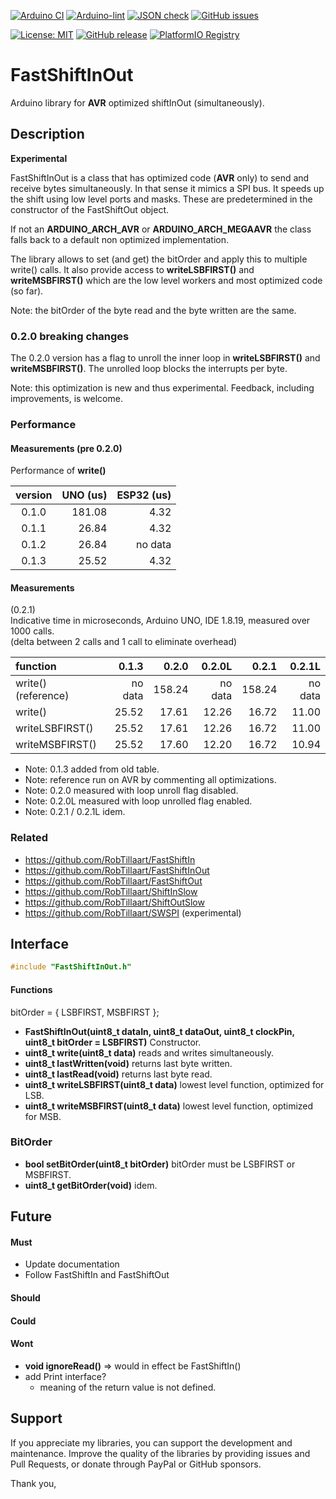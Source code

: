 
[![Arduino CI](https://github.com/RobTillaart/FastShiftInOut/workflows/Arduino%20CI/badge.svg)](https://github.com/marketplace/actions/arduino_ci)
[![Arduino-lint](https://github.com/RobTillaart/FastShiftInOut/actions/workflows/arduino-lint.yml/badge.svg)](https://github.com/RobTillaart/FastShiftInOut/actions/workflows/arduino-lint.yml)
[![JSON check](https://github.com/RobTillaart/FastShiftInOut/actions/workflows/jsoncheck.yml/badge.svg)](https://github.com/RobTillaart/FastShiftInOut/actions/workflows/jsoncheck.yml)
[![GitHub issues](https://img.shields.io/github/issues/RobTillaart/FastShiftInOut.svg)](https://github.com/RobTillaart/FastShiftInOut/issues)

[![License: MIT](https://img.shields.io/badge/license-MIT-green.svg)](https://github.com/RobTillaart/FastShiftInOut/blob/master/LICENSE)
[![GitHub release](https://img.shields.io/github/release/RobTillaart/FastShiftInOut.svg?maxAge=3600)](https://github.com/RobTillaart/FastShiftInOut/releases)
[![PlatformIO Registry](https://badges.registry.platformio.org/packages/robtillaart/library/FastShiftInOut.svg)](https://registry.platformio.org/libraries/robtillaart/FastShiftInOut)


# FastShiftInOut

Arduino library for **AVR** optimized shiftInOut (simultaneously).

## Description

**Experimental**

FastShiftInOut is a class that has optimized code (**AVR** only) to send and receive 
bytes simultaneously. In that sense it mimics a SPI bus.
It speeds up the shift using low level ports and masks. These are predetermined
in the constructor of the FastShiftOut object.

If not an **ARDUINO_ARCH_AVR** or **ARDUINO_ARCH_MEGAAVR** the class falls back 
to a default non optimized implementation. 

The library allows to set (and get) the bitOrder and apply this to multiple write()
calls. It also provide access to **writeLSBFIRST()** and **writeMSBFIRST()** which 
are the low level workers and most optimized code (so far).

Note: the bitOrder of the byte read and the byte written are the same.


### 0.2.0 breaking changes

The 0.2.0 version has a flag to unroll the inner loop in **writeLSBFIRST()**
and **writeMSBFIRST()**. The unrolled loop blocks the interrupts per byte.

Note: this optimization is new and thus experimental.
Feedback, including improvements, is welcome.


### Performance


#### Measurements (pre 0.2.0)

Performance of **write()**

|  version  |  UNO (us)  |  ESP32 (us)  |
|:---------:|-----------:|-------------:|
|   0.1.0   |   181.08   |     4.32     |
|   0.1.1   |    26.84   |     4.32     |
|   0.1.2   |    26.84   |    no data   |
|   0.1.3   |    25.52   |     4.32     |


#### Measurements

(0.2.1)  
Indicative time in microseconds, Arduino UNO, IDE 1.8.19, measured over 1000 calls.  
(delta between 2 calls and 1 call to eliminate overhead)

|  function                |   0.1.3  |   0.2.0  |   0.2.0L  |   0.2.1  |   0.2.1L  |
|:-------------------------|---------:|---------:|----------:|---------:|----------:|
|  write() (reference)     | no data  |  158.24  |  no data  |  158.24  |  no data  |
|  write()                 |   25.52  |   17.61  |    12.26  |   16.72  |    11.00  |
|  writeLSBFIRST()         |   25.52  |   17.61  |    12.26  |   16.72  |    11.00  |
|  writeMSBFIRST()         |   25.52  |   17.60  |    12.20  |   16.72  |    10.94  |


- Note: 0.1.3 added from old table.
- Note: reference run on AVR by commenting all optimizations.
- Note: 0.2.0 measured with loop unroll flag disabled.
- Note: 0.2.0L measured with loop unrolled flag enabled.
- Note: 0.2.1 / 0.2.1L idem.


### Related

- https://github.com/RobTillaart/FastShiftIn
- https://github.com/RobTillaart/FastShiftInOut
- https://github.com/RobTillaart/FastShiftOut
- https://github.com/RobTillaart/ShiftInSlow
- https://github.com/RobTillaart/ShiftOutSlow
- https://github.com/RobTillaart/SWSPI (experimental)


## Interface

```cpp
#include "FastShiftInOut.h"
```

#### Functions

bitOrder = { LSBFIRST, MSBFIRST };

- **FastShiftInOut(uint8_t dataIn, uint8_t dataOut, uint8_t clockPin, uint8_t bitOrder = LSBFIRST)** Constructor.
- **uint8_t write(uint8_t data)** reads and writes simultaneously.
- **uint8_t lastWritten(void)** returns last byte written.
- **uint8_t lastRead(void)** returns last byte read.
- **uint8_t writeLSBFIRST(uint8_t data)** lowest level function, optimized for LSB.
- **uint8_t writeMSBFIRST(uint8_t data)** lowest level function, optimized for MSB.


### BitOrder

- **bool setBitOrder(uint8_t bitOrder)** bitOrder must be LSBFIRST or MSBFIRST.
- **uint8_t getBitOrder(void)** idem.


## Future

#### Must

- Update documentation
- Follow FastShiftIn and FastShiftOut

#### Should


#### Could


#### Wont

- **void ignoreRead()** => would in effect be FastShiftIn()
- add Print interface?
  - meaning of the return value is not defined.

## Support

If you appreciate my libraries, you can support the development and maintenance.
Improve the quality of the libraries by providing issues and Pull Requests, or
donate through PayPal or GitHub sponsors.

Thank you,



